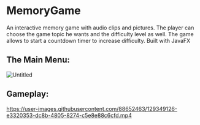 # MemoryGame
An interactive memory game with audio clips and pictures. The player can choose the game topic he wants and the difficulty level as well. The game allows to start a countdown timer to increase difficulty. Built with JavaFX

## The Main Menu:
![Untitled](https://user-images.githubusercontent.com/88652463/129348341-4770a46a-24ad-4115-b262-76d9321748f6.png)

## Gameplay:
https://user-images.githubusercontent.com/88652463/129349126-e3320353-dc8b-4805-8274-c5e8e88c6cfd.mp4

